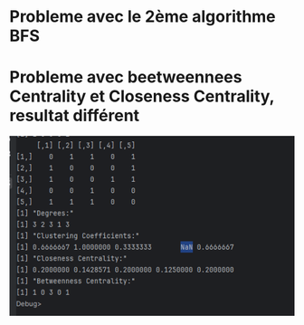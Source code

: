 # Probleme avec le 2ème algorithme BFS

# Probleme avec beetweennees Centrality et Closeness Centrality, resultat différent
![img.png](img.png)